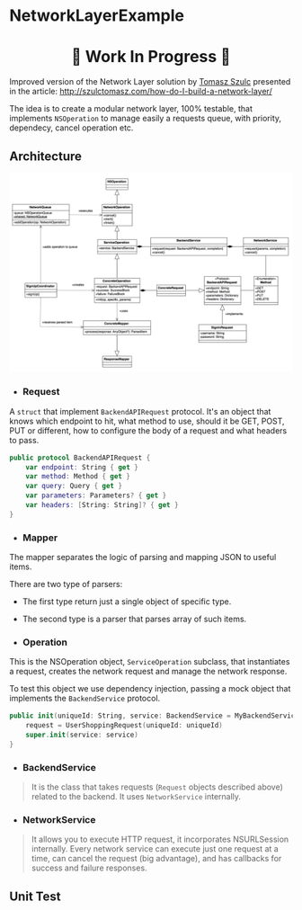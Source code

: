 # NetworkLayerExample

<center> <h1>🚧 Work In Progress 🚧</h1> </center>

Improved version of the Network Layer solution by [Tomasz Szulc](https://github.com/tomkowz) presented in the article: http://szulctomasz.com/how-do-I-build-a-network-layer/

The idea is to create a modular network layer, 100% testable, that implements `NSOperation` to manage easily a requests queue, with priority, dependecy, cancel operation etc.

## Architecture
![diagram](diagram.png)

- ### Request

A `struct` that implement `BackendAPIRequest` protocol. It's an object that knows which endpoint to hit, what method to use, should it be GET, POST, PUT or different, how to configure the body of a request and what headers to pass.

```swift
public protocol BackendAPIRequest {
    var endpoint: String { get }
    var method: Method { get }
    var query: Query { get }
    var parameters: Parameters? { get }
    var headers: [String: String]? { get }
}
```
- ### Mapper

The mapper separates the logic of parsing and mapping JSON to useful items.

There are two type of parsers:
- The first type return just a single object of specific type.
- The second type is a parser that parses array of such items.

- ### Operation

This is the NSOperation object, `ServiceOperation` subclass, that instantiates a request, creates the network request and manage the network response.

To test this object we use dependency injection, passing a mock object that implements the `BackendService` protocol.

```Swift
public init(uniqueId: String, service: BackendService = MyBackendService(BackendConfiguration.shared)) {
    request = UserShoppingRequest(uniqueId: uniqueId)
    super.init(service: service)
}
```

- ### BackendService

> It is the class that takes requests (`Request` objects described above) related to the backend. It uses `NetworkService` internally.

- ### NetworkService

> It allows you to execute HTTP request, it incorporates NSURLSession internally. Every network service can execute just one request at a time, can cancel the request (big advantage), and has callbacks for success and failure responses.

## Unit Test
